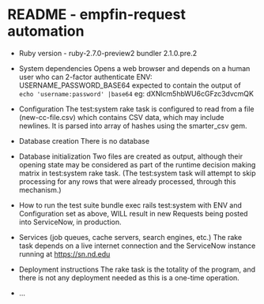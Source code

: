 # README - empfin-request automation

* Ruby version - 
ruby-2.7.0-preview2
bundler 2.1.0.pre.2

* System dependencies
    Opens a web browser and depends on a human user who can 2-factor authenticate
    ENV: USERNAME_PASSWORD_BASE64
    expected to contain the output of `echo 'username:password' |base64`
eg: dXNlcm5hbWU6cGFzc3dvcmQK

* Configuration
    The test:system rake task is configured to read from a file
    (new-cc-file.csv)
    which contains CSV data, which may include newlines. It is parsed into
    array of hashes using the smarter_csv gem.

* Database creation
    There is no database

* Database initialization
    Two files are created as output, although their opening state may be
    considered as part of the runtime decision making matrix in test:system
    rake task. (The test:system task will attempt to skip processing for any
    rows that were already processed, through this mechanism.)

* How to run the test suite
    bundle exec rails test:system with ENV and Configuration set as above, WILL
    result in new Requests being posted into ServiceNow, in production.

* Services (job queues, cache servers, search engines, etc.)
    The rake task depends on a live internet connection and the ServiceNow
    instance running at https://sn.nd.edu

* Deployment instructions
    The rake task is the totality of the program, and there is not any
    deployment needed as this is a one-time operation.

* ...
